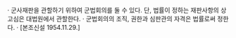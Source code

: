 · 군사재판을 관할하기 위하여 군법회의를 둘 수 있다. 단, 법률이 정하는 재판사항의 상고심은 대법원에서 관할한다.
· 군법회의의 조직, 권한과 심판관의 자격은 법률로써 정한다.
· [본조신설 1954.11.29.]
